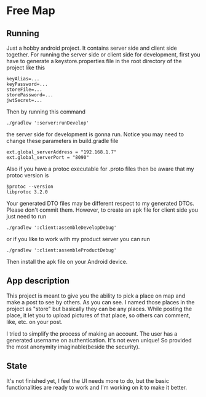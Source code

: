 # Free Map

## Running
Just a hobby android project. It contains server side and client side together. For running the server side or client
side for development, first you have to generate a keystore.properties file in the root directory of the project like
this

```
keyAlias=...
keyPassword=...
storeFile=...
storePassword=...
jwtSecret=...
```

Then by running this command

```
./gradlew ':server:runDevelop'
```

the server side for development is gonna run. Notice you may need to change these parameters in build.gradle file

```
ext.global_serverAddress = "192.168.1.7"
ext.global_serverPort = "8090"
```

Also if you have a protoc executable for .proto files then be aware that my protoc version is

```
$protoc --version
libprotoc 3.2.0
```

Your generated DTO files may be different respect to my generated DTOs. Please don't commit them. However, to create
an apk file for client side you just need to run

```
./gradlew ':client:assembleDevelopDebug'
```

or if you like to work with my product server you can run

```
./gradlew ':client:assembleProductDebug'
```

Then install the apk file on your Android device.

## App description

This project is meant to give you the ability to pick a place on map and make a post to see by others. As you can see.
I named those places in the project as "store" but basically they can be any places. While posting the place, it let
you to upload pictures of that place, so others can comment, like, etc. on your post.

I tried to simplify the process of making an account. The user has a generated username on authentication. It's not
even unique! So provided the most anonymity imaginable(beside the security).

## State
It's not finished yet, I feel the UI needs more to do, but the basic functionalities are ready to work and I'm
working on it to make it better.
